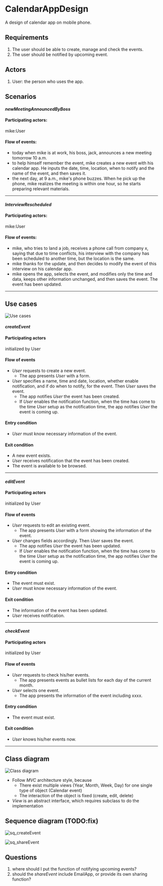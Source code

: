 CalendarAppDesign
=================

A design of calendar app on mobile phone.

## Requirements
1. The user should be able to create, manage and check the events.
2. The user should be notified by upcoming event.

## Actors
1. User: the person who uses the app.

## Scenarios
#### _newMeetingAnnouncedByBoss_
#### Participating actors: 

mike:User

#### Flow of events:

- today when mike is at work, his boss, jack, announces a new meeting tomorrow 10 a.m.
- to help himself remember the event, mike creates a new event with his calendar app. He inputs the date, time, location, when to notify and the name of the event, and then saves it.
- the next day, at 9 a.m., mike's phone buzzes. When he pick up the phone, mike realizes the meeting is within one hour, so he starts preparing relevant materials.

***

#### _InterviewRescheduled_
#### Participating actors: 

mike:User

#### Flow of events:

- mike, who tries to land a job, receives a phone call from company x, saying that due to time conflicts, his interview with the company has been scheduled to another time, but the location is the same.
- mike thanks for the update, and then decides to modify the event of this interview on his calendar app.
- mike opens the app, selects the event, and modifies only the time and data, keeps other information unchanged, and then saves the event. The event has been updated.

***

## Use cases
![Use cases](use_cases.png)

#### _createEvent_
#### Participating actors

initialized by User

#### Flow of events

- _User_ requests to create a new event.
	- The app presents _User_ with a form. 
- _User_ specifies a name, time and date, location, whether enable notification, and if do when to notify, for the event. Then _User_ saves the event.
	- The app notifies _User_ the event has been created.
	- If _User_ enables the notification function, when the time has come to the time _User_ setup as the notification time, the app notifies _User_ the event is coming up.

#### Entry condition

- _User_ must know necessary information of the event.

#### Exit condition

- A new event exists.
- _User_ receives notification that the event has been created.
- The event is available to be browsed.

***

#### _editEvent_
#### Participating actors
initialized by User
#### Flow of events

- _User_ requests to edit an existing event.
	- The app presents _User_ with a form showing the information of the event. 
- _User_ changes fields accordingly. Then _User_ saves the event.
	- The app notifies _User_ the event has been updated.
	- If _User_ enables the notification function, when the time has come to the time _User_ setup as the notification time, the app notifies _User_ the event is coming up.

#### Entry condition

- The event must exist.
- _User_ must know necessary information of the event.

#### Exit condition

- The information of the event has been updated.
- _User_ receives notification.

***

#### _checkEvent_
#### Participating actors
initialized by User
#### Flow of events
- _User_ requests to check his/her events.
	- The app presents events as bullet lists for each day of the current month.
- _User_ selects one event.
	- The app presents the information of the event including xxxx.

#### Entry condition

- The event must exist.

#### Exit condition

- _User_ knows his/her events now.

***

## Class diagram
![Class diagram](class_diagram.png)

- Follow _MVC_ architecture style, because
	- There exist multiple views (Year, Month, Week, Day) for one single type of object (Calendar event)
	- The interaction of the object is fixed (create, edit, delete)
- _View_ is an abstract interface, which requires subclass to do the implementation

## Sequence diagram (TODO:fix)
![sq_createEvent](sq_createEvent.png)

![sq_shareEvent](sq_shareEvent.png)


## Questions
1. where should I put the function of notifying upcoming events?
2. should the _shareEvent_ include EmailApp, or provide its own sharing function?
